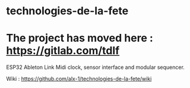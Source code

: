 # technologies-de-la-fete

# The project has moved here : https://gitlab.com/tdlf

ESP32 Ableton Link Midi clock, sensor interface and modular sequencer.

Wiki : https://github.com/alx-1/technologies-de-la-fete/wiki
